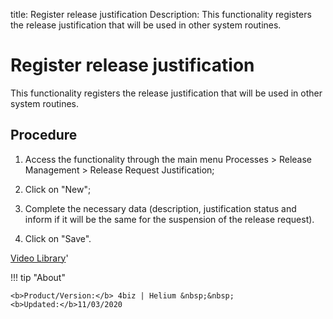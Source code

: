 title: Register release justification
Description: This functionality registers the release justification that will be used in other system routines. 
# Register release justification
This functionality registers the release justification that will be used in other system routines.

Procedure
-------------

1.  Access the functionality through the main menu Processes \> Release
    Management \> Release Request Justification;

2.  Click on "New";

3.  Complete the necessary data (description, justification status and inform if
    it will be the same for the suspension of the release request).

4.  Click on "Save".

<i class='fa fa-youtube-play  fa-2x' style='color:#97ce17;vertical-align: middle;'> </i> [Video Library](https://www.youtube.com/playlist?list=PLB5qK2uzf2RMA1W1Js4-lPEDUDUJJ_rUa)'

!!! tip "About"

    <b>Product/Version:</b> 4biz | Helium &nbsp;&nbsp;
    <b>Updated:</b>11/03/2020

